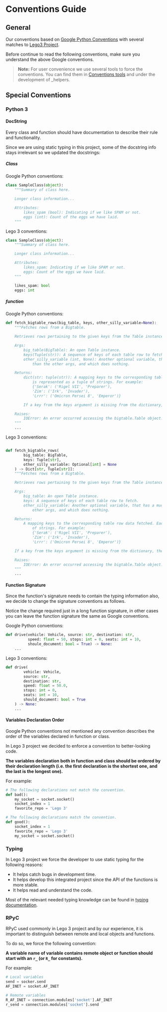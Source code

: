 # Conventions Guide

## General

Our conventions based on [Google Python Conventions](https://google.github.io/styleguide/pyguide.html) with several matches to [Lego3 Project](https://github.com/Steven17D/Lego3).

Before continue to read the following conventions, make sure you understand the above Google conventions.

> **Note:** For user convenience we use several tools to force the conventions. 
You can find them in [Conventions tools](../configurations/conventions_linters.md) and under the development of _helpers.

## Special Conventions

### Python 3

#### DocString

Every class and function should have documentation to describe their rule and functionality.

Since we are using static typing in this project, some of the docstring info stays irrelevant so we updated the docstrings:

##### Class

Google Python conventions:

```python
class SampleClass(object):
    """Summary of class here.

    Longer class information...

    Attributes:
        likes_spam (bool): Indicating if we like SPAM or not.
        eggs (int): Count of the eggs we have laid.
    """
```

Lego 3 conventions:

```python
class SampleClass(object):
    """Summary of class here.

    Longer class information...

    Attributes:
        likes_spam: Indicating if we like SPAM or not.
        eggs: Count of the eggs we have laid.
    """

    likes_spam: bool
    eggs: int
```

##### function

Google Python conventions:

```python
def fetch_bigtable_rows(big_table, keys, other_silly_variable=None):
    """Fetches rows from a Bigtable.

    Retrieves rows pertaining to the given keys from the Table instance represented by big_table. Silly things may happen if other_silly_variable is not None.

    Args:
        big_table(BigTable): An open Table instance.
        keys(Tuple(str)): A sequence of keys of each table row to fetch.
        other_silly_variable (int, None): Another optional variable, that has a much longer name
            than the other args, and which does nothing.

    Returns:
        dict(str: tuple(str)): A mapping keys to the corresponding table row data fetched. Each row
            is represented as a tuple of strings. For example:
            {'Serak': ('Rigel VII', 'Preparer'),
            'Zim': ('Irk', 'Invader'),
            'Lrrr': ('Omicron Persei 8', 'Emperor')}

        If a key from the keys argument is missing from the dictionary, then that row was not found in the table.

    Raises:
        IOError: An error occurred accessing the bigtable.Table object.
    """
    ...
```

Lego 3 conventions:

```python

def fetch_bigtable_rows(
        big_table: BigTable,
        keys: Tuple[str],
        other_silly_variable: Optional[int] = None
    ) -> Dict[str, Tuple[str]]:
    """Fetches rows from a Bigtable.

    Retrieves rows pertaining to the given keys from the Table instance represented by big_table. Silly things may happen if other_silly_variable is not None.

    Args:
        big_table: An open Table instance.
        keys: A sequence of keys of each table row to fetch.
        other_silly_variable: Another optional variable, that has a much longer name than the
            other args, and which does nothing.

    Returns:
        A mapping keys to the corresponding table row data fetched. Each row is represented as a tuple
            of strings. For example:
            {'Serak': ('Rigel VII', 'Preparer'),
            'Zim': ('Irk', 'Invader'),
            'Lrrr': ('Omicron Persei 8', 'Emperor')}

    If a key from the keys argument is missing from the dictionary, then that row was not found in the table.

    Raises:
        IOError: An error occurred accessing the bigtable.Table object.
    """
    ...
```

#### Function Signature

Since the function's signature needs to contain the typing information also, we decide to change the signature conventions as follows.

Notice the change required just in a long function signature, in other cases you can leave the function signature the same as Google conventions.

Google Python conventions:

```python
def drive(vehicle: Vehicle, source: str, destination: str,
          speed: float = 50, stops: int = 0, seats: int = 10,
          shoule_document: bool = True) -> None:
    ...
```

Lego 3 conventions:

```python
def drive(
        vehicle: Vehicle,
        source: str,
        destination: str,
        speed: float = 50.0,
        stops: int = 0,
        seats: int = 10,
        should_document: bool = True
    ) -> None:
    ...
```

#### Variables Declaration Order

Google Python conventions not mentioned any convention describes the order of the variables declared in function or class.

In Lego 3 project we decided to enforce a convention to better-looking code.  

**The variables declaration both in function and class should be ordered by their declaration length (i.e. the first declaration is the shortest one, and the last is the longest one).**

For example:

```python
# The following declarations not match the convention.
def bad():
    my_socket = socket.socket()
    socket_index = 1
    favorite_repo = 'Lego 3'

# The following declarations match the convention.
def good():
    socket_index = 1
    favorite_repo = 'Lego 3'
    my_socket = socket.socket()
```

### Typing

In Lego 3 project we force the developer to use static typing for the following reasons:  

* It helps catch bugs in development time.
* It helps develop this integrated project since the API of the functions is more stable.
* It helps read and understand the code.

Most of the relevant needed typing knowledge can be found in [typing documentation](https://docs.python.org/3/library/typing.html).

### RPyC

RPyC used commonly in Lego 3 project and by our experience, it is important to distinguish between remote and local objects and functions.

To do so, we force the following convention:

**A variable name of variable contains remote object or function should start with an `r_` (or `R_` for constants).**

For example:

```python
# Local variables
send = socker.send
AF_INET = socket.AF_INET

# Remote variables
R_AF_INET = connection.modules['socket'].AF_INET
r_send = connection.modules['socket'].send
```
